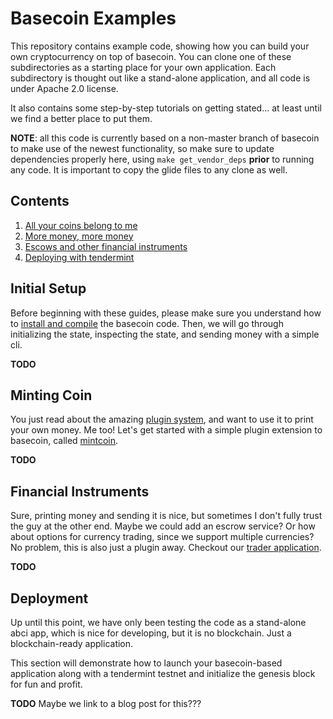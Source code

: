# Basecoin Examples

This repository contains example code, showing how you can build your own cryptocurrency on top of basecoin.  You can clone one of these subdirectories as a starting place for your own application.  Each subdirectory is thought out like a stand-alone application, and all code is under Apache 2.0 license.

It also contains some step-by-step tutorials on getting stated... at least until we find a better place to put them.

**NOTE**: all this code is currently based on a non-master branch of basecoin to make use of the newest functionality, so make sure to update dependencies properly here, using `make get_vendor_deps` **prior** to running any code.  It is important to copy the glide files to any clone as well.

## Contents

1. [All your coins belong to me](#initial-setup)
1. [More money, more money](#minting-coin)
1. [Escows and other financial instruments](#financial-instruments)
1. [Deploying with tendermint](#deployment)

## Initial Setup

Before beginning with these guides, please make sure you understand how to [install and compile](https://github.com/tendermint/basecoin/blob/master/README.md) the basecoin code. Then, we will go through initializing the state, inspecting the state, and sending money with a simple cli.

**TODO**

## Minting Coin

You just read about the amazing [plugin system](https://github.com/tendermint/basecoin/blob/master/README.md#plugins), and want to use it to print your own money.  Me too!  Let's get started with a simple plugin extension to basecoin, called [mintcoin](./mintcoin).

**TODO**

## Financial Instruments

Sure, printing money and sending it is nice, but sometimes I don't fully trust the guy at the other end. Maybe we could add an escrow service? Or how about options for currency trading, since we support multiple currencies? No problem, this is also just a plugin away.  Checkout our [trader application](./trader).

**TODO**

## Deployment

Up until this point, we have only been testing the code as a stand-alone abci app, which is nice for developing, but it is no blockchain.  Just a blockchain-ready application.

This section will demonstrate how to launch your basecoin-based application along with a tendermint testnet and initialize the genesis block for fun and profit.

**TODO** Maybe we link to a blog post for this???
